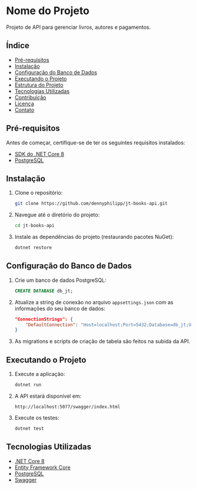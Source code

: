 # Nome do Projeto

Projeto de API para gerenciar livros, autores e pagamentos.

## Índice

- [Pré-requisitos](#pré-requisitos)
- [Instalação](#instalação)
- [Configuração do Banco de Dados](#configuração-do-banco-de-dados)
- [Executando o Projeto](#executando-o-projeto)
- [Estrutura do Projeto](#estrutura-do-projeto)
- [Tecnologias Utilizadas](#tecnologias-utilizadas)
- [Contribuição](#contribuição)
- [Licença](#licença)
- [Contato](#contato)

## Pré-requisitos

Antes de começar, certifique-se de ter os seguintes requisitos instalados:

- [SDK do .NET Core 8](https://dotnet.microsoft.com/download/dotnet/8.0)
- [PostgreSQL](https://www.postgresql.org/download/)

## Instalação

1. Clone o repositório:
    ```bash
    git clone https://github.com/dennyphilipp/jt-books-api.git
    ```
2. Navegue até o diretório do projeto:
    ```bash
    cd jt-books-api
    ```
3. Instale as dependências do projeto (restaurando pacotes NuGet):
    ```bash
    dotnet restore
    ```


## Configuração do Banco de Dados

1. Crie um banco de dados PostgreSQL:
    ```sql
    CREATE DATABASE db_jt;
    ```

2. Atualize a string de conexão no arquivo `appsettings.json` com as informações do seu banco de dados:
    ```json
    "ConnectionStrings": {
        "DefaultConnection": "Host=localhost;Port=5432;Database=db_jt;Username=postgres;Password=root"
    }
    ```

3. As migrations e scripts de criação de tabela são feitos na subida da API.

## Executando o Projeto

1. Execute a aplicação:
    ```bash
    dotnet run
    ```
2. A API estará disponível em:
    ```
    http://localhost:5077/swagger/index.html
    ```

3. Execute os testes:
    ```bash
    dotnet test
    ```
## Tecnologias Utilizadas

- [.NET Core 8](https://dotnet.microsoft.com/download/dotnet/8.0)
- [Entity Framework Core](https://docs.microsoft.com/ef/core/)
- [PostgreSQL](https://www.postgresql.org/)
- [Swagger](https://swagger.io/)
